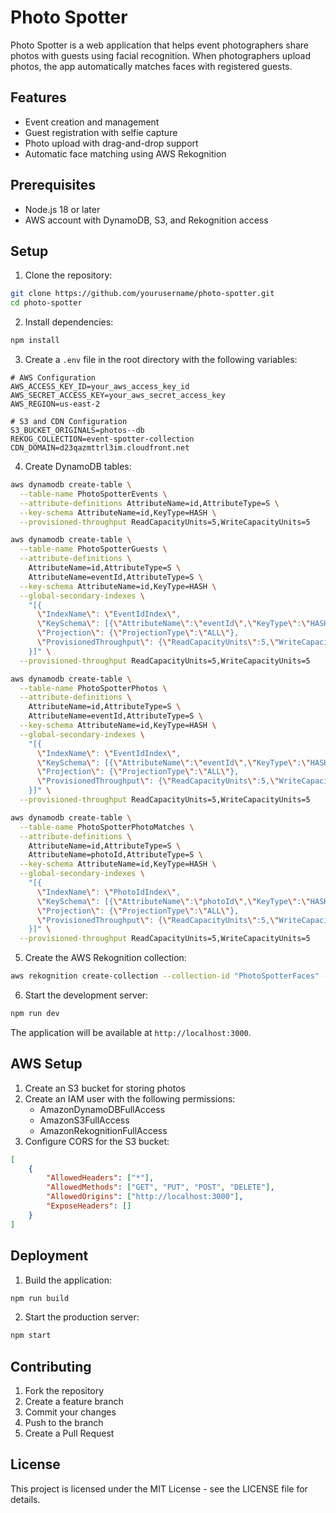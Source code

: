 # Photo Spotter

Photo Spotter is a web application that helps event photographers share photos with guests using facial recognition. When photographers upload photos, the app automatically matches faces with registered guests.

## Features

- Event creation and management
- Guest registration with selfie capture
- Photo upload with drag-and-drop support
- Automatic face matching using AWS Rekognition

## Prerequisites

- Node.js 18 or later
- AWS account with DynamoDB, S3, and Rekognition access

## Setup

1. Clone the repository:
```bash
git clone https://github.com/yourusername/photo-spotter.git
cd photo-spotter
```

2. Install dependencies:
```bash
npm install
```

3. Create a `.env` file in the root directory with the following variables:
```env
# AWS Configuration
AWS_ACCESS_KEY_ID=your_aws_access_key_id
AWS_SECRET_ACCESS_KEY=your_aws_secret_access_key
AWS_REGION=us-east-2

# S3 and CDN Configuration
S3_BUCKET_ORIGINALS=photos--db
REKOG_COLLECTION=event-spotter-collection
CDN_DOMAIN=d23qazmttrl3im.cloudfront.net
```

4. Create DynamoDB tables:
```bash
aws dynamodb create-table \
  --table-name PhotoSpotterEvents \
  --attribute-definitions AttributeName=id,AttributeType=S \
  --key-schema AttributeName=id,KeyType=HASH \
  --provisioned-throughput ReadCapacityUnits=5,WriteCapacityUnits=5

aws dynamodb create-table \
  --table-name PhotoSpotterGuests \
  --attribute-definitions \
    AttributeName=id,AttributeType=S \
    AttributeName=eventId,AttributeType=S \
  --key-schema AttributeName=id,KeyType=HASH \
  --global-secondary-indexes \
    "[{
      \"IndexName\": \"EventIdIndex\",
      \"KeySchema\": [{\"AttributeName\":\"eventId\",\"KeyType\":\"HASH\"}],
      \"Projection\": {\"ProjectionType\":\"ALL\"},
      \"ProvisionedThroughput\": {\"ReadCapacityUnits\":5,\"WriteCapacityUnits\":5}
    }]" \
  --provisioned-throughput ReadCapacityUnits=5,WriteCapacityUnits=5

aws dynamodb create-table \
  --table-name PhotoSpotterPhotos \
  --attribute-definitions \
    AttributeName=id,AttributeType=S \
    AttributeName=eventId,AttributeType=S \
  --key-schema AttributeName=id,KeyType=HASH \
  --global-secondary-indexes \
    "[{
      \"IndexName\": \"EventIdIndex\",
      \"KeySchema\": [{\"AttributeName\":\"eventId\",\"KeyType\":\"HASH\"}],
      \"Projection\": {\"ProjectionType\":\"ALL\"},
      \"ProvisionedThroughput\": {\"ReadCapacityUnits\":5,\"WriteCapacityUnits\":5}
    }]" \
  --provisioned-throughput ReadCapacityUnits=5,WriteCapacityUnits=5

aws dynamodb create-table \
  --table-name PhotoSpotterPhotoMatches \
  --attribute-definitions \
    AttributeName=id,AttributeType=S \
    AttributeName=photoId,AttributeType=S \
  --key-schema AttributeName=id,KeyType=HASH \
  --global-secondary-indexes \
    "[{
      \"IndexName\": \"PhotoIdIndex\",
      \"KeySchema\": [{\"AttributeName\":\"photoId\",\"KeyType\":\"HASH\"}],
      \"Projection\": {\"ProjectionType\":\"ALL\"},
      \"ProvisionedThroughput\": {\"ReadCapacityUnits\":5,\"WriteCapacityUnits\":5}
    }]" \
  --provisioned-throughput ReadCapacityUnits=5,WriteCapacityUnits=5
```

5. Create the AWS Rekognition collection:
```bash
aws rekognition create-collection --collection-id "PhotoSpotterFaces" --region your_aws_region
```

6. Start the development server:
```bash
npm run dev
```

The application will be available at `http://localhost:3000`.

## AWS Setup

1. Create an S3 bucket for storing photos
2. Create an IAM user with the following permissions:
   - AmazonDynamoDBFullAccess
   - AmazonS3FullAccess
   - AmazonRekognitionFullAccess
3. Configure CORS for the S3 bucket:
```json
[
    {
        "AllowedHeaders": ["*"],
        "AllowedMethods": ["GET", "PUT", "POST", "DELETE"],
        "AllowedOrigins": ["http://localhost:3000"],
        "ExposeHeaders": []
    }
]
```

## Deployment

1. Build the application:
```bash
npm run build
```

2. Start the production server:
```bash
npm start
```

## Contributing

1. Fork the repository
2. Create a feature branch
3. Commit your changes
4. Push to the branch
5. Create a Pull Request

## License

This project is licensed under the MIT License - see the LICENSE file for details. 